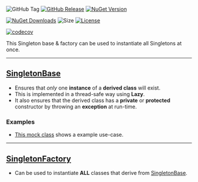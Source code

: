 ![GitHub Tag](https://img.shields.io/github/v/tag/TJC-Tools/TJC.Singleton) [![GitHub Release](https://img.shields.io/github/v/release/TJC-Tools/TJC.Singleton)](https://github.com/TJC-Tools/TJC.Singleton/releases/latest) [![NuGet Version](https://img.shields.io/nuget/v/TJC.Singleton)](https://www.nuget.org/packages/TJC.Singleton)

[![NuGet Downloads](https://img.shields.io/nuget/dt/TJC.Singleton)](https://www.nuget.org/packages/TJC.Singleton) ![Size](https://img.shields.io/github/repo-size/TJC-Tools/TJC.Singleton) [![License](https://img.shields.io/github/license/TJC-Tools/TJC.Singleton.svg)](LICENSE)

[![codecov](https://codecov.io/gh/TJC-Tools/TJC.Test/graph/badge.svg?token=92707C5KH4)](https://codecov.io/gh/TJC-Tools/TJC.Singleton)

This Singleton base & factory can be used to instantiate all Singletons at once.

---
## [SingletonBase](./TJC.Singleton/SingletonBase.cs)
- Ensures that *only* one **instance** of a **derived class** will exist.
- This is implemented in a thread-safe way using **Lazy**.
- It also ensures that the derived class has a **private** or **protected** constructor by throwing an **exception** at run-time.

### Examples
- [This mock class](./TJC.Singleton.Tests/Mocks/Valid/MockSingletonValid.cs) shows a example use-case.

---
## [SingletonFactory](./TJC.Singleton/Factories/SingletonFactory.cs)
- Can be used to instantiate **ALL** classes that derive from [SingletonBase](./TJC.Singleton/SingletonBase.cs).
